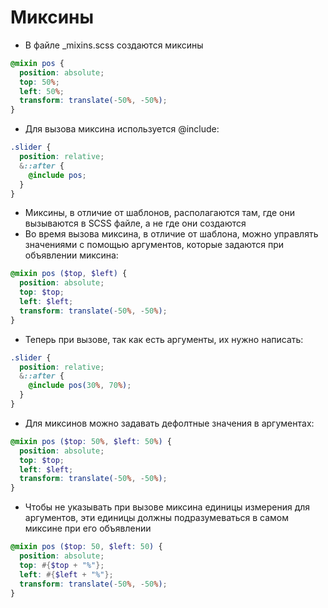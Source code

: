 # Миксины

- В файле \_mixins.scss создаются миксины

```scss
@mixin pos {
  position: absolute;
  top: 50%;
  left: 50%;
  transform: translate(-50%, -50%);
}
```

- Для вызова миксина используется @include:

```scss
.slider {
  position: relative;
  &::after {
    @include pos;
  }
}
```

- Миксины, в отличие от шаблонов, располагаются там, где они вызываются в SCSS файле, а не где они создаются
- Во время вызова миксина, в отличие от шаблона, можно управлять значениями с помощью аргументов, которые задаются при объявлении миксина:

```scss
@mixin pos ($top, $left) {
  position: absolute;
  top: $top;
  left: $left;
  transform: translate(-50%, -50%);
}
```

- Теперь при вызове, так как есть аргументы, их нужно написать:

```scss
.slider {
  position: relative;
  &::after {
    @include pos(30%, 70%);
  }
}
```

- Для миксинов можно задавать дефолтные значения в аргументах:

```scss
@mixin pos ($top: 50%, $left: 50%) {
  position: absolute;
  top: $top;
  left: $left;
  transform: translate(-50%, -50%);
}
```

- Чтобы не указывать при вызове миксина единицы измерения для аргументов, эти единицы должны подразумеваться в самом миксине при его объявлении

```scss
@mixin pos ($top: 50, $left: 50) {
  position: absolute;
  top: #{$top + "%"};
  left: #{$left + "%"};
  transform: translate(-50%, -50%);
}
```

